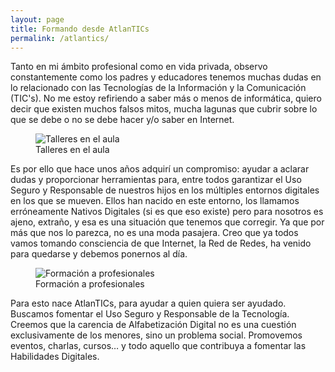 ```yaml
---
layout: page
title: Formando desde AtlanTICs
permalink: /atlantics/
---
```

Tanto en mi ámbito profesional como en vida privada, observo constantemente como los padres y educadores tenemos muchas dudas en lo relacionado con las Tecnologías de la Información y la Comunicación (TIC's). No me estoy refiriendo a saber más o menos de informática, quiero decir que existen muchos falsos mitos, mucha lagunas que cubrir sobre lo que se debe o no se debe hacer y/o saber en Internet.

<figure>
  <img src="{{ site.baseurl }}/images/lios/santi_con_alumno.jpg" alt="Talleres en el aula"/>
  <figcaption>Talleres en el aula</figcaption>
</figure>

Es por ello que hace unos años adquirí un compromiso: ayudar a aclarar dudas y proporcionar herramientas para, entre todos garantizar el Uso Seguro y Responsable de nuestros hijos en los múltiples entornos digitales en los que se mueven. Ellos han nacido en este entorno, los llamamos erróneamente Nativos Digitales (si es que eso existe) pero para nosotros es ajeno, extraño, y esa es una situación que tenemos que corregir. Ya que por más que nos lo parezca, no es una moda pasajera. Creo que ya todos vamos tomando consciencia de que Internet, la Red de Redes, ha venido para quedarse y debemos ponernos al día.

<figure>
  <img src="{{ site.baseurl }}/images/lios/santi_enelaulaCSIF.jpg" alt="Formación a profesionales"/>
  <figcaption>Formación a profesionales</figcaption>
</figure>

Para esto nace AtlanTICs, para ayudar a quien quiera ser ayudado. Buscamos fomentar el Uso Seguro y Responsable de la Tecnología. Creemos que la carencia de Alfabetización Digital no es una cuestión exclusivamente de los menores, sino un problema social. Promovemos eventos, charlas, cursos… y todo aquello que contribuya a fomentar las Habilidades Digitales.
